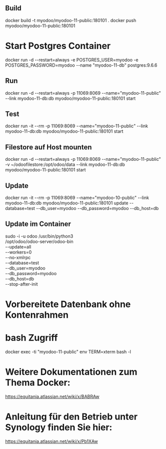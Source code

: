 ## Build
docker build -t myodoo/myodoo-11-public:180101 .
docker push myodoo/myodoo-11-public:180101

# Start Postgres Container
docker run -d --restart=always -e POSTGRES_USER=myodoo -e POSTGRES_PASSWORD=myodoo --name "myodoo-11-db" postgres:9.6.6

## Run
docker run -d --restart=always -p 11069:8069 --name="myodoo-11-public" --link myodoo-11-db:db  myodoo/myodoo-11-public:180101 start

## Test
docker run -it --rm -p 11069:8069 --name="myodoo-11-public" --link myodoo-11-db:db  myodoo/myodoo-11-public:180101 start

## Filestore auf Host mounten
docker run -d --restart=always -p 11069:8069 --name="myodoo-11-public" -v ~/odoofilestore:/opt/odoo/data --link myodoo-11-db:db  myodoo/myodoo-11-public:180101 start
 
## Update
docker run -it --rm -p 11069:8069 --name="myodoo-10-public" --link myodoo-11-db:db myodoo/myodoo-11-public:180101 update --database=test --db_user=myodoo --db_password=myodoo --db_host=db

## Update im Container
sudo -i -u odoo /usr/bin/python3 \
    /opt/odoo/odoo-server/odoo-bin \
    --update=all \
    --workers=0 \
    --no-xmlrpc \
    --database=test \
    --db_user=myodoo \
    --db_password=myodoo \
    --db_host=db \
    --stop-after-init

# Vorbereitete Datenbank ohne Kontenrahmen

 
# bash Zugriff
docker exec -ti "myodoo-11-public" env TERM=xterm bash -l

# Weitere Dokumentationen zum Thema Docker:
https://equitania.atlassian.net/wiki/x/BABRAw

# Anleitung für den Betrieb unter Synology finden Sie hier:
https://equitania.atlassian.net/wiki/x/Pb1XAw